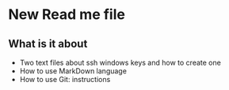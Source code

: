 ﻿# New Read me file

## What is it about

* Two text files about ssh windows keys and how to create one
* How to use MarkDown language
* How to use Git: instructions